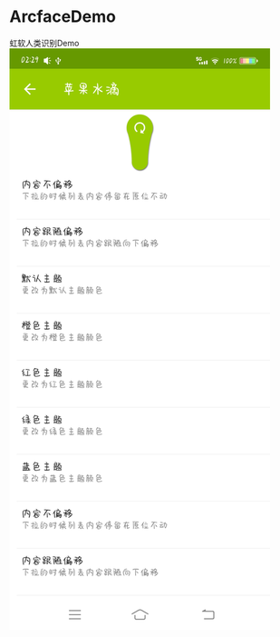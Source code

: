 # ArcfaceDemo
虹软人类识别Demo
![image](https://raw.githubusercontent.com/GuiZhouAndroid/WaveDropRefresh/master/picture.jpg)

